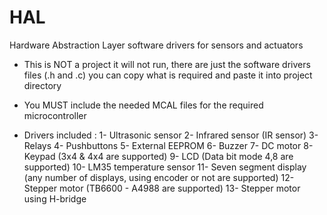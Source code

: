 # HAL
Hardware Abstraction Layer software drivers for sensors and actuators

- This is NOT a project it will not run, there are just the software drivers files (.h and .c) you can copy what is required and paste it into project directory
- You MUST include the needed MCAL files for the required microcontroller
  
- Drivers included :
  1- Ultrasonic sensor
  2- Infrared sensor (IR sensor)
  3- Relays
  4- Pushbuttons
  5- External EEPROM
  6- Buzzer
  7- DC motor
  8- Keypad (3x4 & 4x4 are supported)
  9- LCD (Data bit mode 4,8 are supported)
  10- LM35 temperature sensor
  11- Seven segment display (any number of displays, using encoder or not are supported)
  12- Stepper motor (TB6600 - A4988 are supported)
  13- Stepper motor using H-bridge
